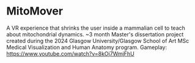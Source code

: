# MitoMover
A VR experience that shrinks the user inside a mammalian cell to teach about mitochondrial dynamics.
~3 month Master's dissertation project created during the 2024 Glasgow University/Glasgow School of Art MSc Medical Visualization and Human Anatomy program.
Gameplay: https://www.youtube.com/watch?v=8kOj7WmjFhU
